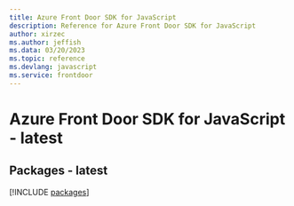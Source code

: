 ```yaml
---
title: Azure Front Door SDK for JavaScript
description: Reference for Azure Front Door SDK for JavaScript
author: xirzec
ms.author: jeffish
ms.data: 03/20/2023
ms.topic: reference
ms.devlang: javascript
ms.service: frontdoor
---
```

# Azure Front Door SDK for JavaScript - latest
## Packages - latest
[!INCLUDE [packages](front-door-index.md)]